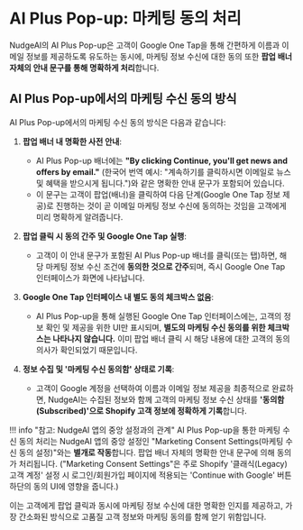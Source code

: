 # AI Plus Pop-up: 마케팅 동의 처리

NudgeAI의 AI Plus Pop-up은 고객이 Google One Tap을 통해 간편하게 이름과 이메일 정보를 제공하도록 유도하는 동시에, 마케팅 정보 수신에 대한 동의 또한 **팝업 배너 자체의 안내 문구를 통해 명확하게 처리**합니다.

## AI Plus Pop-up에서의 마케팅 수신 동의 방식

AI Plus Pop-up에서의 마케팅 수신 동의 방식은 다음과 같습니다:

1.  **팝업 배너 내 명확한 사전 안내**:
    *   AI Plus Pop-up 배너에는 **"By clicking Continue, you'll get news and offers by email."** (한국어 번역 예시: "계속하기를 클릭하시면 이메일로 뉴스 및 혜택을 받으시게 됩니다.")와 같은 명확한 안내 문구가 포함되어 있습니다.
    *   이 문구는 고객이 팝업(배너)을 클릭하여 다음 단계(Google One Tap 정보 제공)로 진행하는 것이 곧 이메일 마케팅 정보 수신에 동의하는 것임을 고객에게 미리 명확하게 알려줍니다.

2.  **팝업 클릭 시 동의 간주 및 Google One Tap 실행**:
    *   고객이 이 안내 문구가 포함된 AI Plus Pop-up 배너를 클릭(또는 탭)하면, 해당 마케팅 정보 수신 조건에 **동의한 것으로 간주**되며, 즉시 Google One Tap 인터페이스가 화면에 나타납니다.

3.  **Google One Tap 인터페이스 내 별도 동의 체크박스 없음**:
    *   AI Plus Pop-up을 통해 실행된 Google One Tap 인터페이스에는, 고객의 정보 확인 및 제공을 위한 UI만 표시되며, **별도의 마케팅 수신 동의를 위한 체크박스는 나타나지 않습니다.** 이미 팝업 배너 클릭 시 해당 내용에 대한 고객의 동의 의사가 확인되었기 때문입니다.

4.  **정보 수집 및 '마케팅 수신 동의함' 상태로 기록**:
    *   고객이 Google 계정을 선택하여 이름과 이메일 정보 제공을 최종적으로 완료하면, NudgeAI는 수집된 정보와 함께 고객의 마케팅 정보 수신 상태를 **'동의함(Subscribed)'으로 Shopify 고객 정보에 정확하게 기록**합니다.

!!! info "참고: NudgeAI 앱의 중앙 설정과의 관계"
    AI Plus Pop-up을 통한 마케팅 수신 동의 처리는 NudgeAI 앱의 중앙 설정인 "Marketing Consent Settings(마케팅 수신 동의 설정)"와는 **별개로 작동**합니다. 팝업 배너 자체의 명확한 안내 문구에 의해 동의가 처리됩니다.
    ("Marketing Consent Settings"은 주로 Shopify '클래식(Legacy) 고객 계정' 설정 시 로그인/회원가입 페이지에 적용되는 'Continue with Google' 버튼 하단의 동의 UI에 영향을 줍니다.)

이는 고객에게 팝업 클릭과 동시에 마케팅 정보 수신에 대한 명확한 인지를 제공하고, 가장 간소화된 방식으로 고품질 고객 정보와 마케팅 동의를 함께 얻기 위함입니다. 